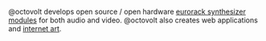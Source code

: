 @octovolt develops open source / open hardware [eurorack synthesizer modules](https://en.wikipedia.org/wiki/Eurorack) for both audio and video. @octovolt also creates web applications and [internet art](https://en.wikipedia.org/wiki/Internet_art).

<!---
octopus-arts/octopus-arts is a ✨ special ✨ repository because its `README.md` (this file) appears on your GitHub profile.
You can click the Preview link to take a look at your changes.
--->
